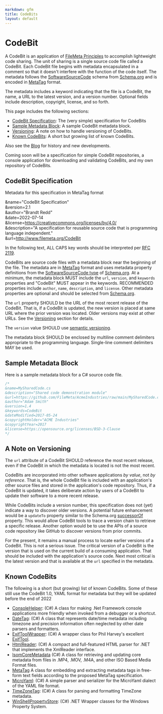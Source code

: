 ```yaml
---
markdown: gfm
title: CodeBits
layout: default
---
```

# CodeBit
A CodeBit is an application of [FileMeta Principles](/Manifesto.html) to accomplish lightweight code sharing. The unit of sharing is a single source code file called a CodeBit. Each CodeBit file begins with metadata encapsulated in a comment so that it doesn't interfere with the function of the code itself. The metadata follows the [SoftwareSourceCode](https://schema.org/SoftwareSourceCode) schema from [Schema.org](https://schema.org) and is encoded in [MetaTag](/MetaTag) format.

The metadata includes a keyword indicating that the file is a CodeBit, the name, a URL to the latest version, and a version number. Optional fields include description, copyright, license, and so forth.

This page includes the following sections:

* [CodeBit Specification](#spec): The (very simple) specification for CodeBits
* [Sample Metadata Block](#sample): A sample CodeBit metadata block.
* [Versioning](#versioning): A note on how to handle versioning of CodeBits.
* [Known CodeBits](#directory): A short but growing list of known CodeBits.

Also see the [Blog](/blog) for history and new developments.

Coming soon will be a specification for simple CodeBit repositories, a console application for downloading and validating CodeBits, and my own repository of CodeBits.

## <a name="spec"></a>CodeBit Specification

Metadata for this specification in MetaTag format

&name="CodeBit Specification" <br/>
&version=2.1 <br/>
&author="Brandt Redd" <br/>
&date=2022-07-14 <br/>
&license=https://creativecommons.org/licenses/by/4.0/ <br/>
&description="A specification for reusable source code that is programming language independent." <br/>
&url=http://www.filemeta.org/CodeBit <br/>

In the following text, ALL CAPS key words should be interpreted per [RFC 2119](https://tools.ietf.org/html/rfc2119).

CodeBits are source code files with a metadata block near the beginning of the file. The metadata are in [MetaTag](/MetaTag) format and uses metadata property definitions from the [SoftwareSourceCode type](http://schema.org/SoftwareSourceCode) of [Schema.org](http://schema.org). At a minimum, the metadata block MUST include the `url`, `version`, and `keywords` properties and "CodeBit" MUST appear in the keywords. RECOMMENDED properties include `author`, `name`, `description`, and `license`. Other metadata properties are optional and should be selected from [Schema.org](https://schema.org).

The `url` property SHOULD be the URL of the most recent release of the CodeBit. That is, if a CodeBit is updated, the new version is placed at same URL where the prior version was located. Older versions may exist at other URLs. See the [Versioning](#versioning) section for details.

The `version` value SHOULD use [semantic versioning](http://semver.org). 

The metadata block SHOULD be enclosed by multiline comment delimiters appropriate to the programming language. Single-line comment delimiters MAY be used.

## <a name="sample"></a>Sample Metadata Block
Here is a sample metadata block for a C# source code file.

```cs
/*
&name=MySharedCode.cs
&description="Shared code demonstration module"
&url=https://github.com/FileMeta/AcmeIndustries/raw/main/MySharedCode.cs
&author="Adam Smith"
&version=1.4
&keywords=CodeBit
&dateModified=2017-05-24
&copyrightHolder="ACME Industries"
&copyrightYear=2017
&license=https://opensource.org/licenses/BSD-3-Clause
*/
```

## <a name="versioning"></a>A Note on Versioning

The `url` attribute of a CodeBit SHOULD reference the most recent release, even if the CodeBit in which the metadata is located is not the most recent.

CodeBits are incorporated into other software applications *by value*, not *by reference*. That is, the whole CodeBit file is included with an application's other source files and stored in the application's code repository. Thus, if a CodeBit is updated, it takes deliberate action by users of a CodeBit to update their software to a more recent release.

While CodeBits include a version number, this specification does not (yet) indicate a way to discover older versions. A potential future enhancement would be a `updateTo` property similar to the Schema.org [successorOf](https://schema.org/successorOf) property. This would allow CodeBit tools to trace a version chain to retrieve a specific release. Another option would be to use the APIs of a source code repository like GitHub to discover versions from prior commits.

For the present, it remains a manual process to locate earlier versions of a CodeBit. This is not a serious issue. The critical version of a CodeBit is the version that is used on the current build of a consuming application. That should be included with the application's source code. Next most critical is the latest version and that is available at the `url` specified in the metadata.

## <a name="directory"></a>Known CodeBits

The following is a short (but growing) list of known CodeBits. Some of these still use the CodeBit 1.0, YAML format for metadata but they will be updated before the end of 2022

* [ConsoleHelper](https://github.com/FileMeta/ConsoleHelper): (C#) A class for making .Net Framework console applications more friendly when invoked from a debugger or a shortcut.
* [DateTag](https://github.com/FileMeta/DateTag): (C#) A class that represents date/time metadata including timezone and precision information often neglected by other date parsers and formatters.
* [ExifToolWrapper](https://github.com/FileMeta/ExifToolWrapper): (C#) A wrapper class for Phil Harvey's excellent [ExifTool](https://www.sno.phy.queensu.ca/~phil/exiftool/).
* [HtmlReader](https://github.com/FileMeta/HtmlReader): (C#) A compact and full-featured HTML parser for .NET that implements the XmlReader interface.
* [IsomCoreMetadata](https://github.com/FileMeta/IsomCoreMetadata) (C#) A class for retrieving and updating core metadata from files in .MP4, .MOV, .M4A, and other ISO Based Media Format files.
* [MetaTag](https://github.com/FileMeta) A class for embedding and extracting metadata tags in free-form text fields according to the proposed MetaTag specification.
* [MicroYaml](https://github.com/FileMeta/MicroYaml): (C#) A simple parser and serializer for the MicroYaml dialect of the YAML file format.
* [TimeZoneTag](https://github.com/FileMeta/TimeZoneTag): (C#) A class for parsing and formatting TimeZone metadata.
* [WinShellPropertyStore](https://github.com/FileMeta/WinShellPropertyStore): (C#) .NET Wrapper classes for the Windows Property System.
